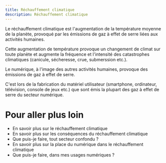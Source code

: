 ```yaml
---
title: Réchauffement climatique
description: Réchauffement climatique
---
```


Le réchauffement climatique est l'augmentation de la température moyenne de la planète, provoqué par les émissions de gaz à effet de serre liées aux activités humaines.

Cette augmentation de température provoque un changement de climat sur toute planète et augmente la fréquence et l'intensité des catastrophes climatiques (canicule, sécheresse, crue, submerssion etc.).

Le numérique, à l'image des autres activités humaines, provoque des émissions de gaz à effet de serre. 

C'est lors de la fabrication du matériel utilisateur (smartphone, ordinateur, télévision, console de jeux etc.) que sont émis la plupart des gaz à effet de serre du secteur numérique.

# Pour aller plus loin

* En savoir plus sur le réchauffement climatique
* En savoir plus sur les conséquences du réchauffement climatique
* Que puis-je faire, tout secteur confondu ?
* En savoir plus sur la place du numérique dans le réchauffement climatique
* Que puis-je faire, dans mes usages numériques ?